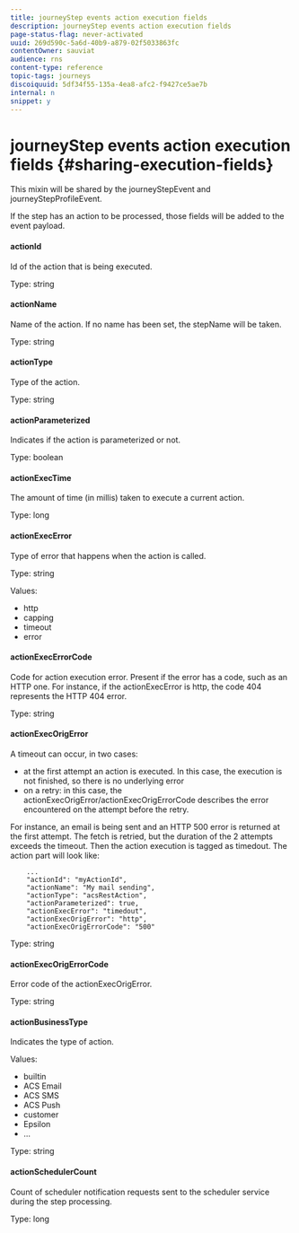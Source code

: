 ```yaml
---
title: journeyStep events action execution fields
description: journeyStep events action execution fields
page-status-flag: never-activated
uuid: 269d590c-5a6d-40b9-a879-02f5033863fc
contentOwner: sauviat
audience: rns
content-type: reference
topic-tags: journeys
discoiquuid: 5df34f55-135a-4ea8-afc2-f9427ce5ae7b
internal: n
snippet: y
---
```


# journeyStep events action execution fields {#sharing-execution-fields}

This mixin will be shared by the journeyStepEvent and journeyStepProfileEvent.

If the step has an action to be processed, those fields will be added to the event payload. 
						
#### actionId

Id of the action that is being executed.

Type: string

#### actionName

Name of the action. If no name has been set, the stepName will be taken.

Type: string

#### actionType

Type of the action.

Type: string

#### actionParameterized

Indicates if the action is parameterized or not.

Type: boolean

#### actionExecTime

The amount of time (in millis) taken to execute a current action.

Type: long

#### actionExecError

Type of error that happens when the action is called.

Type: string

Values:
* http
* capping
* timeout
* error
	
#### actionExecErrorCode

Code for action execution error. Present if the error has a code, such as an HTTP one. For instance, if the actionExecError is http, the code 404 represents the HTTP 404 error.

Type: string

#### actionExecOrigError
	
A timeout can occur, in two cases:

* at the first attempt an action is executed. In this case, the execution is not finished, so there is no underlying error
* on a retry: in this case, the actionExecOrigError/actionExecOrigErrorCode describes the error encountered on the attempt before the retry.

For instance, an email is being sent and an HTTP 500 error is returned at the first attempt. The fetch is retried, but the duration of the 2 attempts exceeds the timeout. Then the action execution is tagged as timedout. The action part will look like:

```
    ...
    "actionId": "myActionId",
    "actionName": "My mail sending",
    "actionType": "acsRestAction",
    "actionParameterized": true,
    "actionExecError": "timedout",
    "actionExecOrigError": "http",
    "actionExecOrigErrorCode": "500"
```

Type: string

#### actionExecOrigErrorCode
	
Error code of the actionExecOrigError.

Type: string

#### actionBusinessType	

Indicates the type of action. 

Values:

* builtin
 * ACS Email
 * ACS SMS
 * ACS Push
* customer
 * Epsilon
 * ...

Type: string
	
#### actionSchedulerCount

Count of scheduler notification requests sent to the scheduler service during the step processing.

Type: long
